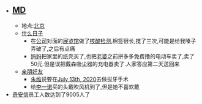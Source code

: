 - ## [MD](<MD.md>)
    - 地点:[北京](<北京.md>)
    - [什么日子](<什么日子.md>)
        - 在[公司](<公司.md>)对面的[展览馆](<展览馆.md>)做了[核酸检测](<核酸检测.md>),棉签很长,搅了三次,可能是给我嗓子弄破了,之后有点痛
        - [妈妈](<妈妈.md>)把家里的纸壳买了,也把[老婆](<老婆.md>)之前拼多多免费撸的电动车卖了,卖了50元.但是误把戴森吸尘器的充电器卖了.人家答应第二天送回来
    - [亲朋好友](<亲朋好友.md>)
        - [朱维](<朱维.md>)说要在[July 13th, 2020](<July 13th, 2020.md>)去做拔牙手术
        - 给[李一诺](<李一诺.md>)买的头戴吹风机到了,但是她不喜欢戴
- [奇安信](<奇安信.md>)员工人数达到了9005人了

